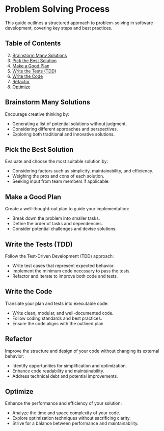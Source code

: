 # Problem Solving Process

This guide outlines a structured approach to problem-solving in software development, covering key steps and best practices.

## Table of Contents

2. [Brainstorm Many Solutions](#brainstorm-many-solutions)
3. [Pick the Best Solution](#pick-the-best-solution)
4. [Make a Good Plan](#make-a-good-plan)
5. [Write the Tests (TDD)](#write-the-tests-tdd)
6. [Write the Code](#write-the-code)
7. [Refactor](#refactor)
8. [Optimize](#optimize)


## Brainstorm Many Solutions

Encourage creative thinking by:

- Generating a list of potential solutions without judgment.
- Considering different approaches and perspectives.
- Exploring both traditional and innovative solutions.

## Pick the Best Solution

Evaluate and choose the most suitable solution by:

- Considering factors such as simplicity, maintainability, and efficiency.
- Weighing the pros and cons of each solution.
- Seeking input from team members if applicable.

## Make a Good Plan

Create a well-thought-out plan to guide your implementation:

- Break down the problem into smaller tasks.
- Define the order of tasks and dependencies.
- Consider potential challenges and devise solutions.

## Write the Tests (TDD)

Follow the Test-Driven Development (TDD) approach:

- Write test cases that represent expected behavior.
- Implement the minimum code necessary to pass the tests.
- Refactor and iterate to improve both code and tests.

## Write the Code

Translate your plan and tests into executable code:

- Write clean, modular, and well-documented code.
- Follow coding standards and best practices.
- Ensure the code aligns with the outlined plan.

## Refactor

Improve the structure and design of your code without changing its external behavior:

- Identify opportunities for simplification and optimization.
- Enhance code readability and maintainability.
- Address technical debt and potential improvements.

## Optimize

Enhance the performance and efficiency of your solution:

- Analyze the time and space complexity of your code.
- Explore optimization techniques without sacrificing clarity.
- Strive for a balance between performance and maintainability.
